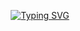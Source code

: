 <p align="center">
  <a href="https://git.io/typing-svg">
    <img src="https://readme-typing-svg.herokuapp.com?size=30&duration=6000&color=FF5733&center=true&vCenter=true&width=500&lines=AI+%26+ML+Enthusiast;Deep+Learning+Explorer;Turning+Data+into+Intelligence;AI+for+Human+Progress" alt="Typing SVG" />
  </a>
</p>


<!--
**VivekShinde0013/VivekShinde0013** is a ✨ _special_ ✨ repository because its `README.md` (this file) appears on your GitHub profile.

Here are some ideas to get you started:

- 🔭 I’m currently working on ...
- 🌱 I’m currently learning ...
- 👯 I’m looking to collaborate on ...
- 🤔 I’m looking for help with ...
- 💬 Ask me about ...
- 📫 How to reach me: ...
- 😄 Pronouns: ...
- ⚡ Fun fact: ...
-->
